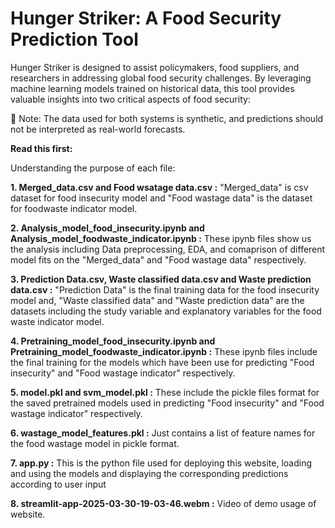 # Hunger Striker: A Food Security Prediction Tool

Hunger Striker is designed to assist policymakers, food suppliers, and researchers in addressing global food security challenges. By leveraging machine learning models trained on historical data, this tool provides valuable insights into two critical aspects of food security:

🔹 Note: The data used for both systems is synthetic, and predictions should not be interpreted as real-world forecasts.

**Read this first:**

Understanding the purpose of each file:

**1. Merged_data.csv and Food wsatage data.csv :** "Merged_data" is csv dataset for food insecurity model and "Food wastage data" is the dataset for foodwaste indicator model. 

 **2. Analysis_model_food_insecurity.ipynb and Analysis_model_foodwaste_indicator.ipynb :** These ipynb files show us the analysis including Data preprocessing, EDA, and comaprison of different model fits on the "Merged_data" and "Food wastage data" respectively.

**3. Prediction Data.csv, Waste classified data.csv and Waste prediction data.csv :**  "Prediction Data" is the final training data for the food insecurity model and, "Waste classified data" and "Waste prediction data" are the datasets including the  study variable and explanatory variables for the food waste indicator model.

**4. Pretraining_model_food_insecurity.ipynb and Pretraining_model_foodwaste_indicator.ipynb :** These ipynb files include the final training for the models which have been use for predicting "Food insecurity" and "Food wastage indicator" respectively.

**5. model.pkl and svm_model.pkl :** These include the pickle files format for the saved pretrained models used in predicting "Food insecurity" and "Food wastage indicator" respectively.

**6. wastage_model_features.pkl :** Just contains a list of feature names for the food wastage model in pickle format.

**7. app.py :** This is the python file used for deploying this website, loading and using the models and displaying the corresponding predictions according to user input

**8. streamlit-app-2025-03-30-19-03-46.webm :** Video of demo usage of website.

